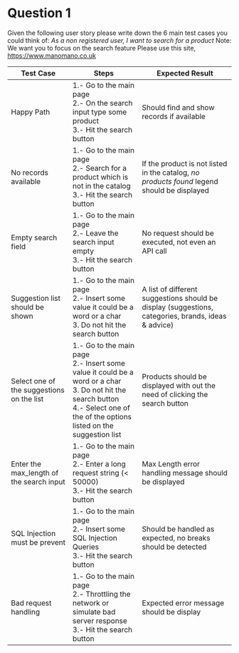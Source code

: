 # Question 1
Given the following user story please write down the 6 main test cases you could think of:
*As a non registered user, I want to search for a product*
Note: We want you to focus on the search feature
Please use this site, https://www.manomano.co.uk

| Test Case | Steps | Expected Result |
| ------ | ------ | ------ |
| Happy Path | 1.- Go to the main page<br> 2.- On the search input type some product<br> 3.- Hit the search button | Should find  and show records if available |
| No records available |1.- Go to the main page<br> 2.- Search for a product which is not in the catalog<br> 3.- Hit the search button | If the product is not listed in the catalog, *no products found* legend should be displayed
| Empty search field | 1.- Go to the main page<br> 2.- Leave the search input empty<br> 3.- Hit the search button | No request should be executed, not even an API call |
| Suggestion list should be shown | 1.- Go to the main page<br> 2.- Insert some value it could be a word or a char<br> 3. Do not hit the search button |  A list of different suggestions should be display (suggestions, categories, brands, ideas & advice)|
| Select one of the suggestions on the list | 1.- Go to the main page<br> 2.- Insert some value it could be a word or a char<br> 3. Do not hit the search button<br> 4.- Select one of the of the options listed on the suggestion list | Products should be displayed with out the need of clicking the search button  |
| Enter the max_length of the search input |  1.- Go to the main page<br> 2.- Enter a long request string (< 50000)<br> 3.- Hit the search button | Max Length error handling message should be displayed  |
| SQL Injection must be prevent | 1.- Go to the main page<br> 2.- Insert some SQL Injection Queries<br> 3.- Hit the search button | Should be handled as expected, no breaks should be detected |
| Bad request handling |1.- Go to the main page<br> 2.- Throttling the network or simulate bad server response <br> 3.- Hit the search button | Expected error message should be display |